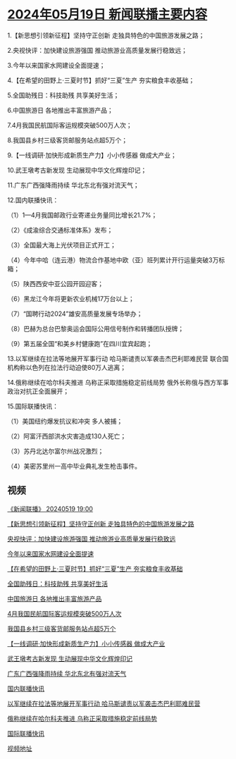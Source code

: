 # [2024年05月19日 新闻联播主要内容](https://tv.cctv.com/lm/xwlb/day/20240519.shtml)

1.【新思想引领新征程】坚持守正创新 走独具特色的中国旅游发展之路；

2.央视快评：加快建设旅游强国 推动旅游业高质量发展行稳致远；

3.今年以来国家水网建设全面提速；

4.【在希望的田野上·三夏时节】抓好“三夏”生产 夯实粮食丰收基础；

5.全国助残日：科技助残 共享美好生活；

6.中国旅游日 各地推出丰富旅游产品；

7.4月我国民航国际客运规模突破500万人次；

8.我国县乡村三级客货邮服务站点超5万个；

9.【一线调研·加快形成新质生产力】小小传感器 做成大产业；

10.武王墩考古新发现 生动展现中华文化辉煌印记；

11.广东广西强降雨持续 华北东北有强对流天气；

12.国内联播快讯：

（1）1—4月我国邮政行业寄递业务量同比增长21.7%；

（2）《成渝综合交通标准体系》发布；

（3）全国最大海上光伏项目正式开工；

（4）今年中哈（连云港）物流合作基地中欧（亚）班列累计开行运量突破3万标箱；

（5）陕西西安中亚公园开园迎客；

（6）黑龙江今年将更新农业机械17万台以上；

（7）“国聘行动2024”雄安高质量发展专场举办；

（8）巴赫为总台巴黎奥运会国际公用信号制作和转播团队授牌；

（9）第五届全国“和美乡村健康跑”在四川宜宾起跑；

13.以军继续在拉法等地展开军事行动 哈马斯谴责以军袭击杰巴利耶难民营 联合国机构称以色列在拉法行动迫使80万人逃离；

14.俄称继续在哈尔科夫推进 乌称正采取措施稳定前线局势 俄外长称俄与西方军事政治对抗正全面展开；

15.国际联播快讯：

（1）美国纽约爆发抗议和冲突 多人被捕；

（2）阿富汗西部洪水灾害造成130人死亡；

（3）苏丹北达尔富尔州战况激烈；

（4）美密苏里州一高中毕业典礼发生枪击事件。

## 视频

[《新闻联播》 20240519 19:00](https://tv.cctv.com/2024/05/19/VIDEOCgZaDiv6jiXVb8rd4EG240519.shtml)

[【新思想引领新征程】坚持守正创新 走独具特色的中国旅游发展之路](https://tv.cctv.com/2024/05/19/VIDEWNYIXA8nw50vx6gstJnV240519.shtml)

[央视快评：加快建设旅游强国 推动旅游业高质量发展行稳致远](https://tv.cctv.com/2024/05/19/VIDEJxlysiBabZf25ouuap8l240519.shtml)

[今年以来国家水网建设全面提速](https://tv.cctv.com/2024/05/19/VIDE94OARsnhzxHZOQKNGBya240519.shtml)

[【在希望的田野上·三夏时节】抓好“三夏”生产 夯实粮食丰收基础](https://tv.cctv.com/2024/05/19/VIDEyBr5wc7wHyCUQwMvGZjI240519.shtml)

[全国助残日：科技助残 共享美好生活](https://tv.cctv.com/2024/05/19/VIDEsz08C0HnItEDDFF4LKgU240519.shtml)

[中国旅游日 各地推出丰富旅游产品](https://tv.cctv.com/2024/05/19/VIDEHzi6vm10KEOds09vrAU2240519.shtml)

[4月我国民航国际客运规模突破500万人次](https://tv.cctv.com/2024/05/19/VIDEuGTwAaVpPPoxIshR3sen240519.shtml)

[我国县乡村三级客货邮服务站点超5万个](https://tv.cctv.com/2024/05/19/VIDEDdGmi2cOBYsCDfAnNT8E240519.shtml)

[【一线调研·加快形成新质生产力】小小传感器 做成大产业](https://tv.cctv.com/2024/05/19/VIDE5IbyUrYj46EUCEoEg7Bl240519.shtml)

[武王墩考古新发现 生动展现中华文化辉煌印记](https://tv.cctv.com/2024/05/19/VIDEIenym2PKavb6cYh4tUoK240519.shtml)

[广东广西强降雨持续 华北东北有强对流天气](https://tv.cctv.com/2024/05/19/VIDEePE3ZIhisGGZLxwt65fT240519.shtml)

[国内联播快讯](https://tv.cctv.com/2024/05/19/VIDEjZqSeRhuvI85Rn1k70eX240519.shtml)

[以军继续在拉法等地展开军事行动 哈马斯谴责以军袭击杰巴利耶难民营](https://tv.cctv.com/2024/05/19/VIDE5iynJrdyMv5Vy0FKyT5O240519.shtml)

[俄称继续在哈尔科夫推进 乌称正采取措施稳定前线局势](https://tv.cctv.com/2024/05/19/VIDEhcSK57cjWXyPXXKlN6br240519.shtml)

[国际联播快讯](https://tv.cctv.com/2024/05/19/VIDEevug7JHr5YMDNhHFBkL9240519.shtml)

[视频地址](https://tv.cctv.com/lm/xwlb/day/20240519.shtml) 

